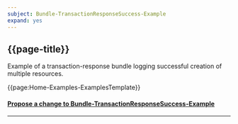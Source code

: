 ```yaml
---
subject: Bundle-TransactionResponseSuccess-Example
expand: yes
---
```


## {{page-title}}

Example of a transaction-response bundle logging successful creation of multiple resources.


{{page:Home-Examples-ExamplesTemplate}}


<div id="Feedback" class="tabcontent">
<h4><a href='https://simplifier.net/NHS-Digital-FHIR-Genomics-Implementation-Guide/Bundle-TransactionResponseSuccess-Example/~issues?level=File' target="_blank">Propose a change to Bundle-TransactionResponseSuccess-Example</a></h4>
</div>

---